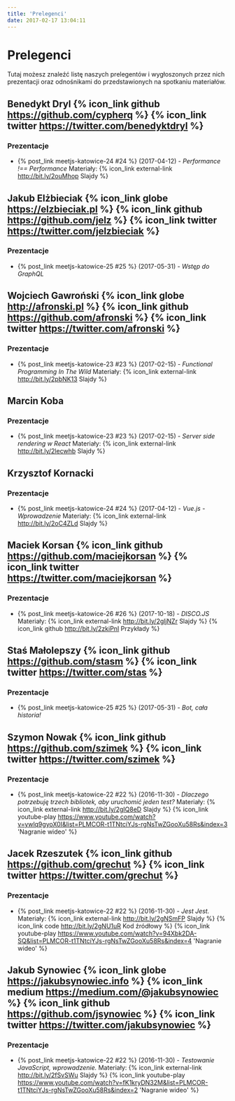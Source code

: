 ```yaml
---
title: 'Prelegenci'
date: 2017-02-17 13:04:11
---
```

# Prelegenci

Tutaj możesz znaleźć listę naszych prelegentów i wygłoszonych przez nich prezentacji oraz odnośnikami do przedstawionych na spotkaniu materiałów.

## Benedykt Dryl {% icon_link github https://github.com/cypherq %} {% icon_link twitter https://twitter.com/benedyktdryl %}

### Prezentacje

* {% post_link meetjs-katowice-24 #24 %} (2017-04-12) - *Performance !== Performance*
Materiały: {% icon_link external-link http://bit.ly/2ouMhop Slajdy %}

## Jakub Elżbieciak {% icon_link globe https://elzbieciak.pl %} {% icon_link github https://github.com/jelz %} {% icon_link twitter https://twitter.com/jelzbieciak %}

### Prezentacje

* {% post_link meetjs-katowice-25 #25 %} (2017-05-31) - *Wstęp do GraphQL*

## Wojciech Gawroński {% icon_link globe http://afronski.pl %} {% icon_link github https://github.com/afronski %} {% icon_link twitter https://twitter.com/afronski %}

### Prezentacje

* {% post_link meetjs-katowice-23 #23 %} (2017-02-15) - *Functional Programming In The Wild*
Materiały: {% icon_link external-link http://bit.ly/2pbNK13 Slajdy %}

## Marcin Koba

### Prezentacje

* {% post_link meetjs-katowice-23 #23 %} (2017-02-15) - *Server side rendering w React*
Materiały: {% icon_link external-link http://bit.ly/2lecwhb Slajdy %}

## Krzysztof Kornacki

### Prezentacje

* {% post_link meetjs-katowice-24 #24 %} (2017-04-12) - *Vue.js - Wprowadzenie*
Materiały: {% icon_link external-link http://bit.ly/2oC4ZLd Slajdy %}

## Maciek Korsan {% icon_link github https://github.com/maciejkorsan %} {% icon_link twitter https://twitter.com/maciejkorsan %}

### Prezentacje

* {% post_link meetjs-katowice-26 #26 %} (2017-10-18) - *DISCO.JS*
Materiały: {% icon_link external-link http://bit.ly/2gljNZr Slajdy %} {% icon_link github http://bit.ly/2zkiPnI Przykłady %}

## Staś Małolepszy {% icon_link github https://github.com/stasm %} {% icon_link twitter https://twitter.com/stas %}

### Prezentacje

* {% post_link meetjs-katowice-25 #25 %} (2017-05-31) - *Bot, cała historia!*

## Szymon Nowak {% icon_link github https://github.com/szimek %} {% icon_link twitter https://twitter.com/szimek %}

### Prezentacje

* {% post_link meetjs-katowice-22 #22 %} (2016-11-30) - *Dlaczego potrzebuję trzech bibliotek, aby uruchomić jeden test?*
Materiały: {% icon_link external-link http://bit.ly/2gIQ8eD Slajdy %} {% icon_link youtube-play https://www.youtube.com/watch?v=ywlq9gyoX0I&list=PLMCOR-t1TNtciYJs-rgNsTwZGooXu58Rs&index=3 'Nagranie wideo' %}

## Jacek Rzeszutek {% icon_link github https://github.com/grechut %} {% icon_link twitter https://twitter.com/grechut %}

### Prezentacje

* {% post_link meetjs-katowice-22 #22 %} (2016-11-30) - *Jest Jest.*
Materiały: {% icon_link external-link http://bit.ly/2gNSmFP Slajdy %} {% icon_link code http://bit.ly/2gNU1uR Kod źródłowy %} {% icon_link youtube-play https://www.youtube.com/watch?v=94Xbk2DA-SQ&list=PLMCOR-t1TNtciYJs-rgNsTwZGooXu58Rs&index=4 'Nagranie wideo' %}

## Jakub Synowiec {% icon_link globe https://jakubsynowiec.info %} {% icon_link medium https://medium.com/@jakubsynowiec %} {% icon_link github https://github.com/jsynowiec %} {% icon_link twitter https://twitter.com/jakubsynowiec %}

### Prezentacje

* {% post_link meetjs-katowice-22 #22 %} (2016-11-30) - *Testowanie JavaScript, wprowadzenie.*
Materiały: {% icon_link external-link http://bit.ly/2fSvSWu Slajdy %} {% icon_link youtube-play https://www.youtube.com/watch?v=fK1kryDN32M&list=PLMCOR-t1TNtciYJs-rgNsTwZGooXu58Rs&index=2 'Nagranie wideo' %}
